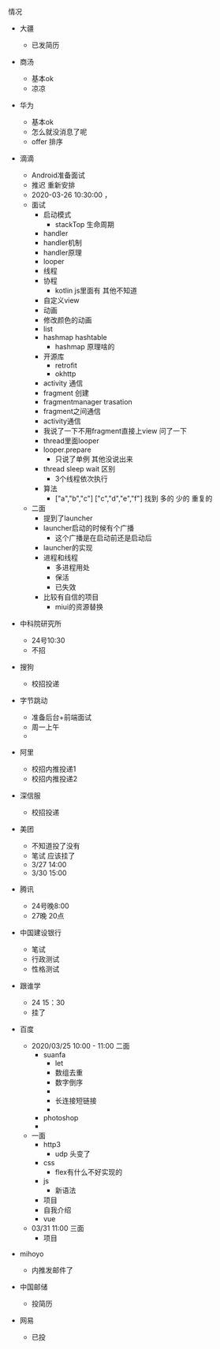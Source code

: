 情况
- 大疆
  - 已发简历
- 商汤
  - 基本ok
  - 凉凉
- 华为
  - 基本ok
  - 怎么就没消息了呢
  - offer 排序
- 滴滴
  - Android准备面试
  - 推迟 重新安排
  - 2020-03-26 10:30:00 ，
  - 面试
     - 启动模式
        - stackTop 生命周期
     - handler
     - handler机制
     - handler原理
     - looper
     - 线程
     - 协程
        - kotlin js里面有 其他不知道
     - 自定义view
     - 动画
     - 修改颜色的动画
     - list
     - hashmap hashtable
        - hashmap 原理啥的
     - 开源库
        - retrofit
        - okhttp
     - activity 通信
     - fragment 创建
     - fragmentmanager trasation
     - fragment之间通信
     - activity通信
     - 我说了一下不用fragment直接上view 问了一下
     - thread里面looper
     - looper.prepare
        - 只说了单例 其他没说出来
     - thread sleep wait 区别
        - 3个线程依次执行
     - 算法
        - ["a","b","c"] ["c","d","e","f"] 找到 多的 少的 重复的
  - 二面
     - 提到了launcher
      - launcher启动的时候有个广播
        - 这个广播是在启动前还是启动后
     - launcher的实现
     - 进程和线程
       - 多进程用处
        - 保活
        - 已失效
     - 比较有自信的项目
       - miui的资源替换

- 中科院研究所
  - 24号10:30
  - 不招
- 搜狗
  - 校招投递
- 字节跳动
  - 准备后台+前端面试
  - 周一上午
  -
- 阿里
  - 校招内推投递1
  - 校招内推投递2
- 深信服
  - 校招投递
- 美团
  - 不知道投了没有
  - 笔试 应该挂了
  - 3/27 14:00
  - 3/30 15:00
- 腾讯
  - 24号晚8:00
  - 27晚 20点   
- 中国建设银行
  - 笔试
  - 行政测试
  - 性格测试
- 跟谁学
  - 24 15：30
  - 挂了
- 百度
  - 2020/03/25 10:00 - 11:00 二面
    - suanfa
      - let
      - 数组去重
      - 数字倒序
      -
      - 长连接短链接
      -
    - photoshop
    -
  - 一面
    - http3
      - udp 头变了
    - css
      - flex有什么不好实现的
    - js
      - 新语法
    - 项目
    - 自我介绍
    - vue
  - 03/31 11:00 三面
    - 项目
- mihoyo
  - 内推发邮件了
- 中国邮储
  - 投简历
- 网易
  - 已投
